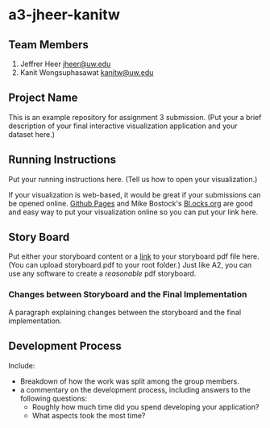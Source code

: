 a3-jheer-kanitw
===============

## Team Members

1. Jeffrer Heer jheer@uw.edu
2. Kanit Wongsuphasawat kanitw@uw.edu

## Project Name

This is an example repository for assignment 3 submission. 
(Put your a brief description of your final interactive visualization application and your dataset here.)


## Running Instructions

Put your running instructions here.  (Tell us how to open your visualization.) 

If your visualization is web-based,  it would be great if your submissions can be opened online. [Github Pages](http://pages.github.com/) and Mike Bostock's [Bl.ocks.org](http://bl.ocks.org) are good and easy way to put your visualization online so you can put your link here. 


## Story Board

Put either your storyboard content or a [link](storyboard.pdf)  to your storyboard pdf file here.  (You can upload storyboard.pdf to your root folder.)  Just like A2, you can use any software to create a *reasonable* pdf storyboard. 


### Changes between Storyboard and the Final Implementation

A paragraph explaining changes between the storyboard and the final implementation.


## Development Process

Include:
- Breakdown of how the work was split among the group members. 
- a commentary on the development process, including answers to the following questions: 
  - Roughly how much time did you spend developing your application?
  - What aspects took the most time?
